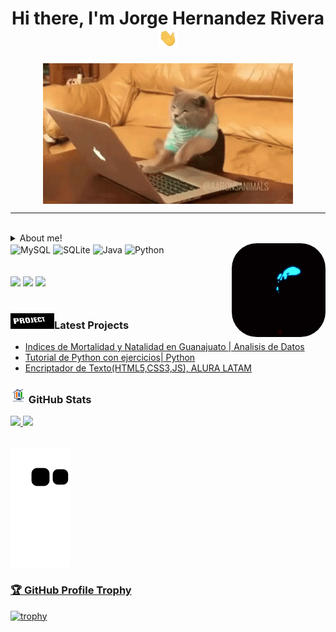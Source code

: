 <h1 align="center">Hi there, I'm Jorge Hernandez Rivera <img src="./src/wave.gif" width="30px" ></h1>

<p align="center"><img align="center" src="./src/cat-work.gif" width='400px'></p>

---
<div style="display: inline_block"><br>
<details>
  <summary>About me!</summary>

### 🚗 Automotive Systems Engineer I am currently studying Computer Systems and Data Science. 💻!!
- 💻 I love programming
- 🤓 I’m currently learning everything
- 👾 I like the videogames
- 🗒  Currently I am very obsessed with learning Python, data science and data analysis.
</details>

  <img align="center" alt="MySQL" height="50" width="50" src="https://cdn.jsdelivr.net/gh/devicons/devicon/icons/mysql/mysql-original-wordmark.svg">
  <img align="center" alt="SQLite" height="50" width="50" src="https://cdn.jsdelivr.net/gh/devicons/devicon/icons/sqlite/sqlite-original.svg">
  <img align="center" alt="Java" height="50" width="50" src="https://cdn.jsdelivr.net/gh/devicons/devicon/icons/java/java-original-wordmark.svg">
  <img align="center" alt="Python" height="50" width="50" src="https://cdn.jsdelivr.net/gh/devicons/devicon/icons/python/python-original.svg">
  <img align="right" alt="pokemon" height="150"
  style="border-radius:40px;" src="./src/pokemon.GIF">
</div><br><br>
<div> 
  <a href="https://www.instagram.com/jhdz_ri/"><img src="https://img.shields.io/badge/-Instagram-%23E4405F?style=for-the-badge&logo=instagram&logoColor=white" target="_blank"></a>
  <a href = "mailto:jor.hdz.riv@gmail.com"><img src="https://img.shields.io/badge/-Gmail-%23333?style=for-the-badge&logo=gmail&logoColor=white" target="_blank"></a>
  <a href="https://www.linkedin.com/in/jorhdzriv/"><img src="https://img.shields.io/badge/-LinkedIn-%230077B5?style=for-the-badge&logo=linkedin&logoColor=white" target="_blank"></a> 
  
</div><br>

<div>
<h3 align="left"><img src="./src/project2.gif" width="70px" height="25px">Latest Projects</h3>

<!-- PROJECTS:START -->
- [Indices de Mortalidad y Natalidad en Guanajuato | Analisis de Datos](https://github.com/JorgeHdzRiv/Indices_mortalidad_natalidad_Guanajuato)
- [Tutorial de Python con ejercicios| Python](https://github.com/JorgeHdzRiv/Python_Tutorial)
- [Encriptador de Texto(HTML5,CSS3,JS), ALURA LATAM](https://github.com/JorgeHdzRiv/EncriptadorTextos)
<!-- PROJECTS:END -->

<div>

<div>
<h3 align="left"><img src="./src/stat.gif" width="25px" height="25px"> GitHub Stats</h3>
</div>

<div>
  <a href="https://github.com/JorgeHdzRiv">
  <img height="180em" src="https://github-readme-stats.vercel.app/api?username=JorgeHdzRiv&show_icons=true&theme=radical&include_all_commits=true&count_private=true"/>
  <img height="180em" src="https://github-readme-stats.vercel.app/api/top-langs/?username=JorgeHdzRiv&layout=compact&langs_count=7&theme=dracula"/>
</div>

<div><br>

![Snake animation](https://github.com/JorgeHdzRiv/jorgehdzriv/blob/output/github-contribution-grid-snake.svg)


### 🏆 GitHub Profile Trophy

[![trophy](https://github-profile-trophy.vercel.app/?username=JorgeHdzRiv&no-frame=true&theme=onedark&rank=SECRET,SSS,SS,S,AAA,AA,A)](https://github.com/ryo-ma/github-profile-trophy)

</div>